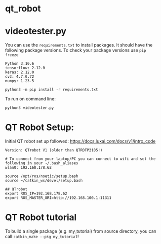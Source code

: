 # qt_robot

# videotester.py
You can use the `requirements.txt` to install packages. It should have the following package versions. To check your package versions use `pip freeze`
```
Python 3.10.6
tensorflow: 2.12.0
keras: 2.12.0
cv2: 4.7.0.72
numpy: 1.23.5

python3 -m pip install -r requirements.txt
```

To run on command line:
```
python3 videotester.py
```


# QT Robot Setup:
Initial QT robot set up followed: https://docs.luxai.com/docs/v1/intro_code
```
Version: QTrobot V1 (older than QTRDTP2105!)

# To connect from your laptop/PC you can connect to wifi and set the following in your ~/.bash_aliases
wlan0: 192.168.178.62

source /opt/ros/noetic/setup.bash
source ~/catkin_ws/devel/setup.bash

## QTrobot
export ROS_IP=192.168.178.62
export ROS_MASTER_URI=http://192.168.100.1:11311    
```

# QT Robot tutorial
To build a single package (e.g. my_tutorial) from source directory, you can call `catkin_make --pkg my_tutorial`! 


